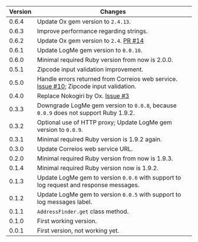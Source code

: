 | Version | Changes                                                                                                                                    |
| ------- | -------                                                                                                                                    |
| 0.6.4   | Update Ox gem version to `2.4.13`.                                                                                                         |
| 0.6.3   | Improve performance regarding strings.                                                                                                     |
| 0.6.2   | Update Ox gem version to `2.4`. [PR #14](https://github.com/prodis/correios-cep/pull/14)                                                   |
| 0.6.1   | Update LogMe gem version to `0.0.10`.                                                                                                      |
| 0.6.0   | Minimal required Ruby version from now is 2.0.0.                                                                                           |
| 0.5.1   | Zipcode input validation improvement.                                                                                                      |
| 0.5.0   | Handle errors returned from Correios web service. [Issue #10](https://github.com/prodis/correios-cep/issues/10); Zipcode input validation. |
| 0.4.0   | Replace Nokogiri by Ox. [Issue #3](https://github.com/prodis/correios-cep/issues/3)                                                        |
| 0.3.3   | Downgrade LogMe gem version to `0.0.8`, because `0.0.9` does not support Ruby 1.9.2.                                                       |
| 0.3.2   | Optional use of HTTP proxy; Update LogMe gem version to `0.0.9`.                                                                           |
| 0.3.1   | Minimal required Ruby version is 1.9.2 again.                                                                                              |
| 0.3.0   | Update Correios web service URL.                                                                                                           |
| 0.2.0   | Minimal required Ruby version from now is 1.9.3.                                                                                           |
| 0.1.4   | Minimal required Ruby version now is 1.9.2.                                                                                                |
| 0.1.3   | Update LogMe gem to version `0.0.6` with support to log request and response messages.                                                     |
| 0.1.2   | Update LogMe gem to version `0.0.5` with support to log messages label.                                                                    |
| 0.1.1   | `AddressFinder.get` class method.                                                                                                          |
| 0.1.0   | First working version.                                                                                                                     |
| 0.0.1   | First version, not working yet.                                                                                                            |
